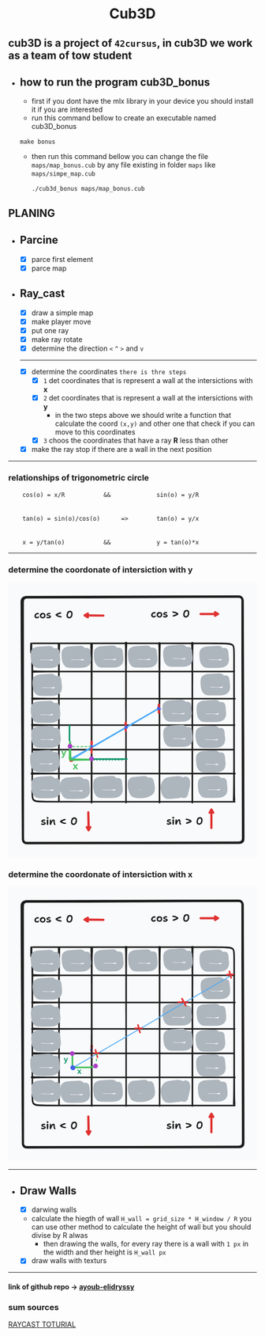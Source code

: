 <div align="center">
  <h1 style="text-align: center;">Cub3D</h1>
</div>

## cub3D is a project of `42cursus`, in cub3D we work as a team of tow student

- ## how to run the program cub3D_bonus
  - first if you dont have the mlx library in your device you should install it if you are interested
  -  run this command bellow to create an executable named cub3D_bonus
  	```
  	make bonus
  	```
  - then run this command bellow you can change the file `maps/map_bonus.cub`
	by any file existing in folder `maps` like `maps/simpe_map.cub`
	```
	./cub3d_bonus maps/map_bonus.cub
	```
## PLANING
- ## Parcine

	- [x] parce first element
	- [x] parce map

- ## Ray_cast
	- [x] draw a simple map
	- [x] make player move
	- [x] put one ray
	- [x] make ray rotate
	- [x] determine the direction `<` `^` `>` and `v`
	***
	- [x] determine the coordinates `there is thre steps`
		- [x] `1` det coordinates that is represent a wall at the intersictions with __x__
		- [x] `2` det coordinates that is represent a wall at the intersictions with __y__
			- in the two steps above we should write a function that calculate the coord `(x,y)`
				and other one that check if you can  move to this coordinates
		- [x] `3` choos the coordinates that have a ray __R__ less than other
	- [x] make the ray stop if there are a wall in the next position

*** 
### relationships of trigonometric circle

		cos(o) = x/R           &&             sin(o) = y/R


		tan(o) = sin(o)/cos(o)      =>        tan(o) = y/x


		x = y/tan(o)           &&             y = tan(o)*x



***


### determine the coordonate of intersiction with y
![](img/dda_y.png)
### determine the coordonate of intersiction with x
![](img/dda_x.png)
***
- ## Draw Walls
	- [x] darwing walls
 	- calculate the hiegth of wall `H_wall = grid_size * H_window / R`
  	 you can use other method to calculate the height of wall but you should
  	 divise by R alwas
    	- then drawing the walls, for every ray there is a wall with `1 px` in the width and ther height is `H_wall px`
	- [x] draw walls with texturs

---
#### link of github repo -> [ayoub-elidryssy](https://github.com/gxxpython/cub)
### sum sources
[RAYCAST TOTURIAL](https://permadi.com/1996/05/ray-casting-tutorial-table-of-contents/) 




